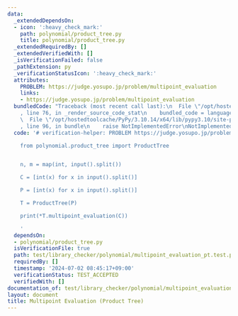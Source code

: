 ```yaml
---
data:
  _extendedDependsOn:
  - icon: ':heavy_check_mark:'
    path: polynomial/product_tree.py
    title: polynomial/product_tree.py
  _extendedRequiredBy: []
  _extendedVerifiedWith: []
  _isVerificationFailed: false
  _pathExtension: py
  _verificationStatusIcon: ':heavy_check_mark:'
  attributes:
    PROBLEM: https://judge.yosupo.jp/problem/multipoint_evaluation
    links:
    - https://judge.yosupo.jp/problem/multipoint_evaluation
  bundledCode: "Traceback (most recent call last):\n  File \"/opt/hostedtoolcache/PyPy/3.10.14/x64/lib/pypy3.10/site-packages/onlinejudge_verify/documentation/build.py\"\
    , line 76, in _render_source_code_stat\n    bundled_code = language.bundle(\n\
    \  File \"/opt/hostedtoolcache/PyPy/3.10.14/x64/lib/pypy3.10/site-packages/onlinejudge_verify/languages/python.py\"\
    , line 96, in bundle\n    raise NotImplementedError\nNotImplementedError\n"
  code: '# verification-helper: PROBLEM https://judge.yosupo.jp/problem/multipoint_evaluation

    from polynomial.product_tree import ProductTree


    n, m = map(int, input().split())

    C = [int(x) for x in input().split()]

    P = [int(x) for x in input().split()]

    T = ProductTree(P)

    print(*T.multipoint_evaluation(C))

    '
  dependsOn:
  - polynomial/product_tree.py
  isVerificationFile: true
  path: test/library_checker/polynomial/multipoint_evaluation_pt.test.py
  requiredBy: []
  timestamp: '2024-07-02 08:45:17+09:00'
  verificationStatus: TEST_ACCEPTED
  verifiedWith: []
documentation_of: test/library_checker/polynomial/multipoint_evaluation_pt.test.py
layout: document
title: Multipoint Evaluation (Product Tree)
---
```

